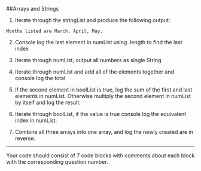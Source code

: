 ##Arrays and Strings

1)  Iterate through the stringList and produce the following output:

``Months listed are March, April, May.``

2)  Console log the last element in numList using .length to find the last index

3)  Iterate through numList, output all numbers as single String

4)  Iterate through numList and add all of the elements together and console log the total

5) If the second element in boolList is true, log the sum of the first and last elements in numList. Otherwise multiply the second element in numList by itself and log the result.

6) Iterate through boolList, if the value is true console log the equivalent index in numList.

7) Combine all three arrays into one array, and log the newly created are in reverse.

***

Your code should consist of 7 code blocks with comments about each block with the corresponding question number.
